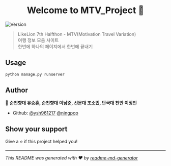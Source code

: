 ﻿<h1 align="center">Welcome to MTV_Project 👋</h1>
<p>
  <img alt="Version" src="https://img.shields.io/badge/version-0.1.0-blue.svg?cacheSeconds=2592000" />
</p>

> LikeLion 7th Halfthon - MTV(Motivation Travel Variation)<br />여행 정보 모음 사이트<br />한번에 하나의 페이지에서 한번에 끝내기

## Usage

```sh
python manage.py runserver
```

## Author

👤 **순천향대 유승훈, 순천향대 이남준, 선문대 조소민, 단국대 천안 이정인**

* Github: [@ysh961217](https://github.com/ysh961217) [@ningpop](https://github.com/ningpop)

## Show your support

Give a ⭐️ if this project helped you!

***
_This README was generated with ❤️ by [readme-md-generator](https://github.com/kefranabg/readme-md-generator)_
